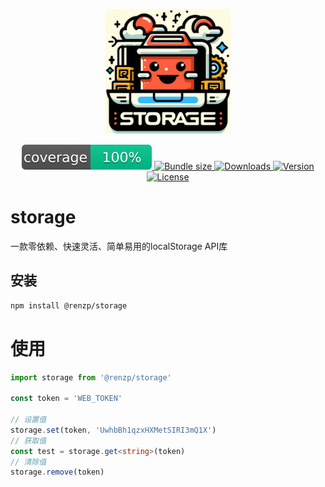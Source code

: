 <p align="center"><a href="https://github.com/renzp94/storage" target="_blank" rel="noopener noreferrer"><img width="200" src="./logo.png" alt="storage logo"></a></p>
<p align="center">
  <a href="https://github.com/renzp94/storage/blob/main/coverage.md">
    <img src="./coverage.svg" alt="Code coverage">
  </a>
  <a href="https://www.npmjs.com/package/@renzp/storage">
    <img src="https://img.shields.io/bundlejs/size/@renzp/storage?sanitize=true" alt="Bundle size">
  </a>
  <a href="https://npmcharts.com/compare/@renzp/storage?minimal=true">
    <img src="https://img.shields.io/npm/dm/@renzp/storage.svg?sanitize=true" alt="Downloads">
  </a>
  <a href="https://www.npmjs.com/package/@renzp/storage">
    <img src="https://img.shields.io/npm/v/@renzp/storage.svg?sanitize=true" alt="Version">
  </a>
  <a href="https://www.npmjs.com/package/@renzp/storage">
    <img src="https://img.shields.io/npm/l/@renzp/storage.svg?sanitize=true" alt="License">
  </a>
</p>

# storage

一款零依赖、快速灵活、简单易用的localStorage API库

## 安装

```sh
npm install @renzp/storage
```

# 使用

```ts
import storage from '@renzp/storage'

const token = 'WEB_TOKEN'

// 设置值
storage.set(token, 'UwhbBh1qzxHXMetSIRI3mQ1X')
// 获取值
const test = storage.get<string>(token)
// 清除值
storage.remove(token)
```